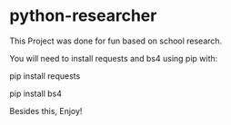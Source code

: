 # python-researcher

This Project was done for fun based on school research.

You will need to install requests and bs4 using pip with: 

pip install requests

pip install bs4

Besides this, Enjoy!
